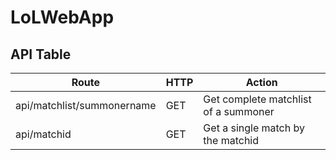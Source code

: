 # LoLWebApp
API Table
----------
| Route | HTTP | Action |
| ----- | ---- | ------ |
| api/matchlist/summonername | GET | Get complete matchlist of a summoner |
| api/matchid | GET | Get a single match by the matchid |
